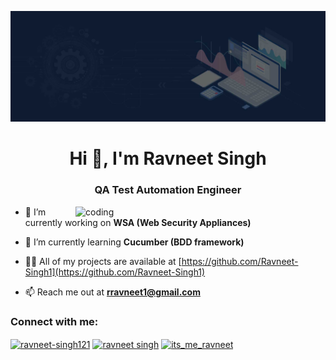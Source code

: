 ![logo](https://github.com/Ravneet-Singh1/Ravneet-Singh1/blob/main/main-banner.jpg)
<h1 align="center">Hi 👋, I'm Ravneet Singh</h1>
<h3 align="center">QA Test Automation Engineer</h3>

<img align="right" alt="coding" width="400" src="https://cdn.dribbble.com/users/1059583/screenshots/4171367/coding-freak.gif">


- 🔭 I’m currently working on **WSA (Web Security Appliances)**

- 🌱 I’m currently learning **Cucumber (BDD framework)**

- 👨‍💻 All of my projects are available at [https://github.com/Ravneet-Singh1](https://github.com/Ravneet-Singh1)

- 📫 Reach me out at **rravneet1@gmail.com**

<h3 align="left">Connect with me:</h3>
<p align="left">
<a href="https://linkedin.com/in/ravneet-singh121" target="blank"><img align="center" src="https://raw.githubusercontent.com/rahuldkjain/github-profile-readme-generator/master/src/images/icons/Social/linked-in-alt.svg" alt="ravneet-singh121" height="30" width="40" /></a>
<a href="https://www.facebook.com/ravneet.singh.739326" target="blank"><img align="center" src="https://raw.githubusercontent.com/rahuldkjain/github-profile-readme-generator/master/src/images/icons/Social/facebook.svg" alt="ravneet singh" height="30" width="40" /></a>
<a href="https://instagram.com/its_me_ravneet" target="blank"><img align="center" src="https://raw.githubusercontent.com/rahuldkjain/github-profile-readme-generator/master/src/images/icons/Social/instagram.svg" alt="its_me_ravneet" height="30" width="40" /></a>
</p>

